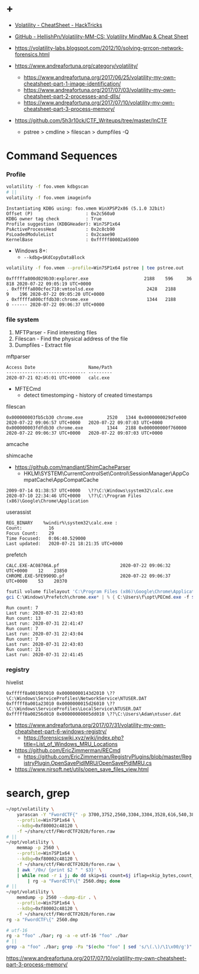# +

- [Volatility \- CheatSheet \- HackTricks](https://book.hacktricks.xyz/forensics/volatility-examples)
- [GitHub \- HellishPn/Volatility\-MM\-CS: Volatility MindMap &amp; Cheat Sheet](https://github.com/HellishPn/Volatility-MM-CS)

- https://volatility-labs.blogspot.com/2012/10/solving-grrcon-network-forensics.html
- https://www.andreafortuna.org/category/volatility/
    - https://www.andreafortuna.org/2017/06/25/volatility-my-own-cheatsheet-part-1-image-identification/
    - https://www.andreafortuna.org/2017/07/03/volatility-my-own-cheatsheet-part-2-processes-and-dlls/
    - https://www.andreafortuna.org/2017/07/10/volatility-my-own-cheatsheet-part-3-process-memory/
- https://github.com/5h3r10ck/CTF_Writeups/tree/master/InCTF
    - pstree > cmdline > filescan > dumpfiles -Q

# Command Sequences

### Profile

```bash
volatility -f foo.vmem kdbgscan
# ||
volatility -f foo.vmem imageinfo
```

```
Instantiating KDBG using: foo.vmem WinXPSP2x86 (5.1.0 32bit)
Offset (P)                    : 0x2c560a0
KDBG owner tag check          : True
Profile suggestion (KDBGHeader): Win7SP1x64
PsActiveProcessHead           : 0x2c8cb90
PsLoadedModuleList            : 0x2caae90
KernelBase                    : 0xfffff80002a65000
```

- Windows 8+:
    - `--kdbg=$KdCopyDataBlock`

```bash
volatility -f foo.vmem --profile=Win7SP1x64 pstree | tee pstree.out
```

```
0xfffffa800d029b30:explorer.exe                     2188    596     36    818 2020-07-22 09:05:19 UTC+0000
. 0xfffffa800cfec710:vmtoolsd.exe                    2428   2188      9    196 2020-07-22 09:05:20 UTC+0000
. 0xfffffa800cffdb30:chrome.exe                      1344   2188      0 ------ 2020-07-22 09:06:37 UTC+0000
```

### file system

1. MFTParser - Find interesting files
2. Filescan - Find the physical address of the file
3. Dumpfiles - Extract file

mftparser

```
Access Date                    Name/Path
------------------------------ ---------
2020-07-21 02:45:01 UTC+0000   calc.exe
```

- MFTECmd
    - detect timestomping - history of created timestamps

filescan
```
0x000000003fb5cb30 chrome.exe         2520   1344 0x0000000029dfe000 2020-07-22 09:06:57 UTC+0000   2020-07-22 09:07:03 UTC+0000  
0x000000003fdfdb30 chrome.exe         1344   2188 0x000000000f760000 2020-07-22 09:06:37 UTC+0000   2020-07-22 09:07:03 UTC+0000  
```

amcache

shimcache

- https://github.com/mandiant/ShimCacheParser
    - HKLM\SYSTEM\CurrentControlSet\Control\SessionManager\AppCompatCache\AppCompatCache

```
2009-07-14 01:38:57 UTC+0000   \??\C:\Windows\system32\calc.exe
2020-07-10 22:34:46 UTC+0000   \??\C:\Program Files (x86)\Google\Chrome\Application
```

userassist

```
REG_BINARY    %windir%\system32\calc.exe :
Count:          16
Focus Count:    29
Time Focused:   0:06:40.529000
Last updated:   2020-07-21 18:21:35 UTC+0000
```

prefetch

```
CALC.EXE-AC08706A.pf                       2020-07-22 09:06:32 UTC+0000    12    23850
CHROME.EXE-5FE9909D.pf                     2020-07-22 09:06:37 UTC+0000    53    20370
```

```ps1
fsutil volume filelayout 'C:\Program Files (x86)\Google\Chrome\Application\chrome.exe'
gci C:\Windows\Prefetch\chrome.exe* | % { C:\Users\f\opt\PECmd.exe -f $_.FullName | sls 'count|(last run)' }
```

```
Run count: 7
Last run: 2020-07-31 22:43:03
Run count: 13
Last run: 2020-07-31 22:41:47
Run count: 7
Last run: 2020-07-31 22:43:04
Run count: 7
Last run: 2020-07-31 22:43:03
Run count: 21
Last run: 2020-07-31 22:41:45
```

### registry

hivelist

```
0xfffff8a001993010 0x00000000143d2010 \??\C:\Windows\ServiceProfiles\NetworkService\NTUSER.DAT
0xfffff8a001a23010 0x0000000015d26010 \??\C:\Windows\ServiceProfiles\LocalService\NTUSER.DAT
0xfffff8a00256d010 0x00000000005dd010 \??\C:\Users\Adam\ntuser.dat
```

- https://www.andreafortuna.org/2017/07/31/volatility-my-own-cheatsheet-part-6-windows-registry/
    - https://forensicswiki.xyz/wiki/index.php?title=List_of_Windows_MRU_Locations
- https://github.com/EricZimmerman/RECmd
    - https://github.com/EricZimmerman/RegistryPlugins/blob/master/RegistryPlugin.OpenSavePidlMRU/OpenSavePidlMRU.cs
- https://www.nirsoft.net/utils/open_save_files_view.html

# search, grep

```bash
~/opt/volatility \
    yarascan -Y "FwordCTF{" -p 3700,3752,2560,3304,3304,3528,616,540,3816,2516,3992 \
    --profile=Win7SP1x64 \
    --kdbg=0xf80002c48120 \
    -f ~/share/ctf/FWordCTF2020/foren.raw
# ||
~/opt/volatility \
    memmap -p 2560 \
    --profile=Win7SP1x64 \
    --kdbg=0xf80002c48120 \
    -f ~/share/ctf/FWordCTF2020/foren.raw \
    | awk '/0x/ {print $2 " " $3}' \
    | while read -r i j; do dd skip=$i count=$j iflag=skip_bytes,count_bytes \
        | rg -a "FwordCTF\{" 2560.dmp; done
# ||
~/opt/volatility \
    memdump -p 2560 --dump-dir . \
    --profile=Win7SP1x64 \
    --kdbg=0xf80002c48120 \
    -f ~/share/ctf/FWordCTF2020/foren.raw
rg -a "FwordCTF\{" 2560.dmp

# utf-16
rg -a "foo" ./bar; rg -a -e utf-16 "foo" ./bar
# ||
grep -a "foo" ./bar; grep -Pa "$(echo "foo" | sed 's/\(.\)/\1\x00/g')" ./bar
```

https://www.andreafortuna.org/2017/07/10/volatility-my-own-cheatsheet-part-3-process-memory/

